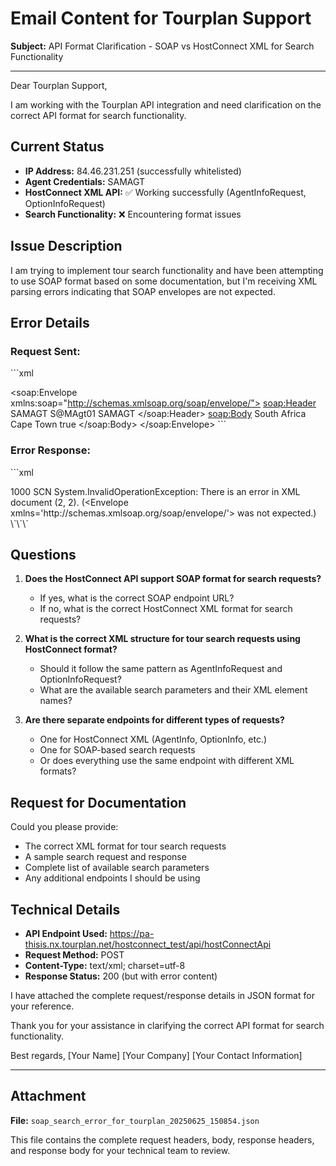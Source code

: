 # Email Content for Tourplan Support

**Subject:** API Format Clarification - SOAP vs HostConnect XML for Search Functionality

---

Dear Tourplan Support,

I am working with the Tourplan API integration and need clarification on the correct API format for search functionality.

## Current Status

- **IP Address:** 84.46.231.251 (successfully whitelisted)
- **Agent Credentials:** SAMAGT
- **HostConnect XML API:** ✅ Working successfully (AgentInfoRequest, OptionInfoRequest)
- **Search Functionality:** ❌ Encountering format issues

## Issue Description

I am trying to implement tour search functionality and have been attempting to use SOAP format based on some documentation, but I'm receiving XML parsing errors indicating that SOAP envelopes are not expected.

## Error Details

### Request Sent:
\`\`\`xml
<?xml version="1.0" encoding="utf-8"?>
<soap:Envelope xmlns:soap="http://schemas.xmlsoap.org/soap/envelope/">
  <soap:Header>
    <Authentication>
      <Username>SAMAGT</Username>
      <Password>S@MAgt01</Password>
      <AgentId>SAMAGT</AgentId>
    </Authentication>
  </soap:Header>
  <soap:Body>
    <SearchTours>
      <Country>South Africa</Country>
      <Destination>Cape Town</Destination>
      <IncludeCancellationDeadlines>true</IncludeCancellationDeadlines>
    </SearchTours>
  </soap:Body>
</soap:Envelope>
\`\`\`

### Error Response:
\`\`\`xml
<?xml version="1.0" encoding="utf-8"?>
<!DOCTYPE Reply SYSTEM "hostConnect_5_05_000.dtd">
<Reply>
  <ErrorReply>
    <Error>1000 SCN System.InvalidOperationException: There is an error in XML document (2, 2).
    (&lt;Envelope xmlns='http://schemas.xmlsoap.org/soap/envelope/'&gt; was not expected.)</Error>
  </ErrorReply>
</Reply>
\`\`\`

## Questions

1. **Does the HostConnect API support SOAP format for search requests?**
   - If yes, what is the correct SOAP endpoint URL?
   - If no, what is the correct HostConnect XML format for search requests?

2. **What is the correct XML structure for tour search requests using HostConnect format?**
   - Should it follow the same pattern as AgentInfoRequest and OptionInfoRequest?
   - What are the available search parameters and their XML element names?

3. **Are there separate endpoints for different types of requests?**
   - One for HostConnect XML (AgentInfo, OptionInfo, etc.)
   - One for SOAP-based search requests
   - Or does everything use the same endpoint with different XML formats?

## Request for Documentation

Could you please provide:
- The correct XML format for tour search requests
- A sample search request and response
- Complete list of available search parameters
- Any additional endpoints I should be using

## Technical Details

- **API Endpoint Used:** https://pa-thisis.nx.tourplan.net/hostconnect_test/api/hostConnectApi
- **Request Method:** POST
- **Content-Type:** text/xml; charset=utf-8
- **Response Status:** 200 (but with error content)

I have attached the complete request/response details in JSON format for your reference.

Thank you for your assistance in clarifying the correct API format for search functionality.

Best regards,
[Your Name]
[Your Company]
[Your Contact Information]

---

## Attachment

**File:** `soap_search_error_for_tourplan_20250625_150854.json`

This file contains the complete request headers, body, response headers, and response body for your technical team to review.
